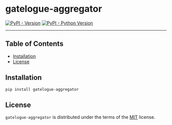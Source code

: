 # gatelogue-aggregator

[![PyPI - Version](https://img.shields.io/pypi/v/gatelogue-aggregator.svg)](https://pypi.org/project/gatelogue-aggregator)
[![PyPI - Python Version](https://img.shields.io/pypi/pyversions/gatelogue-aggregator.svg)](https://pypi.org/project/gatelogue-aggregator)

-----

## Table of Contents

- [Installation](#installation)
- [License](#license)

## Installation

```console
pip install gatelogue-aggregator
```

## License

`gatelogue-aggregator` is distributed under the terms of the [MIT](https://spdx.org/licenses/MIT.html) license.
